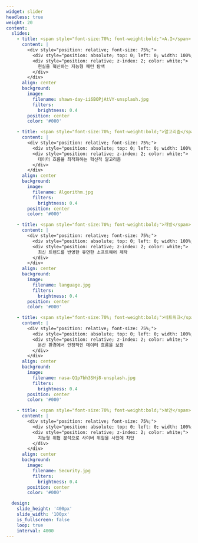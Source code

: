 ```yaml
---
widget: slider
headless: true
weight: 20
content:
  slides:
    - title: <span style="font-size:70%; font-weight:bold;">A.I</span>
      content: |
        <div style="position: relative; font-size: 75%;">
          <div style="position: absolute; top: 0; left: 0; width: 100%; height: 100%; background-color: rgba(0, 0, 0, 0.7); z-index: 1;"></div>
          <div style="position: relative; z-index: 2; color: white;">
            현실을 혁신하는 지능형 패턴 탐색
          </div>
        </div>
      align: center
      background:
        image:
          filename: shawn-day-ii6BOPjAtVY-unsplash.jpg
          filters:
            brightness: 0.4
        position: center
        color: '#000'

    - title: <span style="font-size:70%; font-weight:bold;">알고리즘</span>
      content: |
        <div style="position: relative; font-size: 75%;">
          <div style="position: absolute; top: 0; left: 0; width: 100%; height: 100%; background-color: rgba(0, 0, 0, 0.7); z-index: 1;"></div>
          <div style="position: relative; z-index: 2; color: white;">
            데이터 흐름을 최적화하는 혁신적 알고리즘
          </div>
        </div>
      align: center
      background:
        image:
          filename: Algorithm.jpg
          filters:
            brightness: 0.4
        position: center
        color: '#000'

    - title: <span style="font-size:70%; font-weight:bold;">개발</span>
      content: |
        <div style="position: relative; font-size: 75%;">
          <div style="position: absolute; top: 0; left: 0; width: 100%; height: 100%; background-color: rgba(0, 0, 0, 0.7); z-index: 1;"></div>
          <div style="position: relative; z-index: 2; color: white;">
            최신 트렌드를 반영한 유연한 소프트웨어 제작
          </div>
        </div>
      align: center
      background:
        image:
          filename: language.jpg
          filters:
            brightness: 0.4
        position: center
        color: '#000'

    - title: <span style="font-size:70%; font-weight:bold;">네트워크</span>
      content: |
        <div style="position: relative; font-size: 75%;">
          <div style="position: absolute; top: 0; left: 0; width: 100%; height: 100%; background-color: rgba(0, 0, 0, 0.7); z-index: 1;"></div>
          <div style="position: relative; z-index: 2; color: white;">
            분산 환경에서 안정적인 데이터 흐름을 보장
          </div>
        </div>
      align: center
      background:
        image:
          filename: nasa-Q1p7bh3SHj8-unsplash.jpg
          filters:
            brightness: 0.4
        position: center
        color: '#000'

    - title: <span style="font-size:70%; font-weight:bold;">보안</span>
      content: |
        <div style="position: relative; font-size: 75%;">
          <div style="position: absolute; top: 0; left: 0; width: 100%; height: 100%; background-color: rgba(0, 0, 0, 0.7); z-index: 1;"></div>
          <div style="position: relative; z-index: 2; color: white;">
            지능형 위협 분석으로 사이버 위험을 사전에 차단
          </div>
        </div>
      align: center
      background:
        image:
          filename: Security.jpg
          filters:
            brightness: 0.4
        position: center
        color: '#000'

  design:
    slide_height: '400px'
    slide_width: '100px'
    is_fullscreen: false
    loop: true
    interval: 4000
---
```

